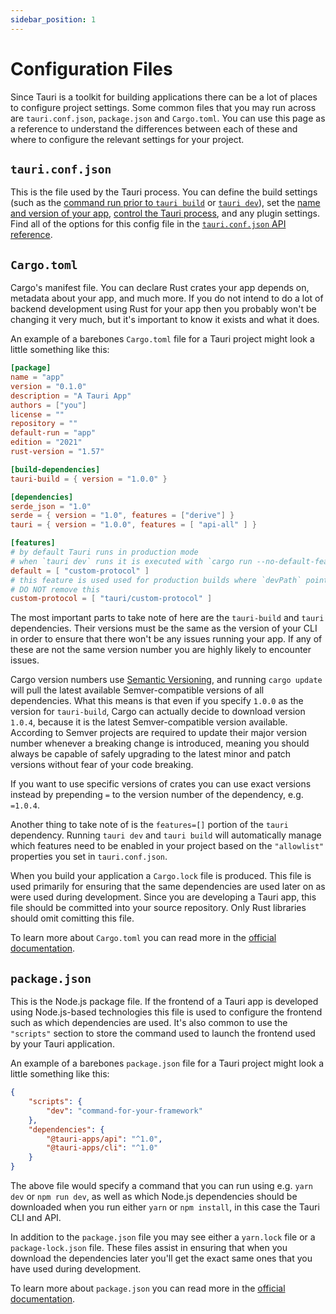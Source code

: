 ```yaml
---
sidebar_position: 1
---
```


# Configuration Files

Since Tauri is a toolkit for building applications there can be a lot of places to configure project settings. Some common files that you may run across are `tauri.conf.json`, `package.json` and `Cargo.toml`. You can use this page as a reference to understand the differences between each of these and where to configure the relevant settings for your project.

## `tauri.conf.json`

This is the file used by the Tauri process. You can define the build settings (such as the [command run prior to `tauri build`][before-build-command] or [`tauri dev`][before-dev-command]), set the [name and version of your app][package-config], [control the Tauri process][tauri-config], and any plugin settings. Find all of the options for this config file in the [`tauri.conf.json` API reference].

## `Cargo.toml`

Cargo's manifest file. You can declare Rust crates your app depends on, metadata about your app, and much more. If you do not intend to do a lot of backend development using Rust for your app then you probably won't be changing it very much, but it's important to know it exists and what it does.

An example of a barebones `Cargo.toml` file for a Tauri project might look a little something like this:

```toml Cargo.toml
[package]
name = "app"
version = "0.1.0"
description = "A Tauri App"
authors = ["you"]
license = ""
repository = ""
default-run = "app"
edition = "2021"
rust-version = "1.57"

[build-dependencies]
tauri-build = { version = "1.0.0" }

[dependencies]
serde_json = "1.0"
serde = { version = "1.0", features = ["derive"] }
tauri = { version = "1.0.0", features = [ "api-all" ] }

[features]
# by default Tauri runs in production mode
# when `tauri dev` runs it is executed with `cargo run --no-default-features` if `devPath` is an URL
default = [ "custom-protocol" ]
# this feature is used used for production builds where `devPath` points to the filesystem
# DO NOT remove this
custom-protocol = [ "tauri/custom-protocol" ]
```

The most important parts to take note of here are the `tauri-build` and `tauri` dependencies. Their versions must be the same as the version of your CLI in order to ensure that there won't be any issues running your app. If any of these are not the same version number you are highly likely to encounter issues.

Cargo version numbers use [Semantic Versioning], and running `cargo update` will pull the latest available Semver-compatible versions of all dependencies. What this means is that even if you specify `1.0.0` as the version for `tauri-build`, Cargo can actually decide to download version `1.0.4`, because it is the latest Semver-compatible version available. According to Semver projects are required to update their major version number whenever a breaking change is introduced, meaning you should always be capable of safely upgrading to the latest minor and patch versions without fear of your code breaking.

If you want to use specific versions of crates you can use exact versions instead by prepending `=` to the version number of the dependency, e.g. `=1.0.4`.

Another thing to take note of is the `features=[]` portion of the `tauri` dependency. Running `tauri dev` and `tauri build` will automatically manage which features need to be enabled in your project based on the `"allowlist"` properties you set in `tauri.conf.json`.

When you build your application a `Cargo.lock` file is produced. This file is used primarily for ensuring that the same dependencies are used later on as were used during development. Since you are developing a Tauri app, this file should be committed into your source repository. Only Rust libraries should omit comitting this file.

To learn more about `Cargo.toml` you can read more in the [official documentation][cargo-manifest].

## `package.json`

This is the Node.js package file. If the frontend of a Tauri app is developed using Node.js-based technologies this file is used to configure the frontend such as which dependencies are used. It's also common to use the `"scripts"` section to store the command used to launch the frontend used by your Tauri application.

An example of a barebones `package.json` file for a Tauri project might look a little something like this:

```json
{
    "scripts": {
        "dev": "command-for-your-framework"
    },
    "dependencies": {
        "@tauri-apps/api": "^1.0",
        "@tauri-apps/cli": "^1.0"
    }
}
```

The above file would specify a command that you can run using e.g. `yarn dev` or `npm run dev`, as well as which Node.js dependencies should be downloaded when you run either `yarn` or `npm install`, in this case the Tauri CLI and API.

In addition to the `package.json` file you may see either a `yarn.lock` file or a `package-lock.json` file. These files assist in ensuring that when you download the dependencies later you'll get the exact same ones that you have used during development.

To learn more about `package.json` you can read more in the [official documentation][npm-package].

[`tauri.conf.json` api reference]: ../../api/config.md
[before-build-command]: ../../api/config.md#buildconfig.beforebuildcommand
[semantic versioning]: https://semver.org
[cargo-manifest]: https://doc.rust-lang.org/cargo/reference/manifest.html
[npm-package]: https://docs.npmjs.com/cli/v8/configuring-npm/package-json
[before-dev-command]: ../../api/config.md#buildconfig.beforedevcommand
[package-config]: ../../api/config#packageconfig
[tauri-config]: ../../api/config#tauriconfig
